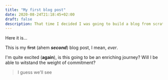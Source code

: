 ```yaml
---
title: "My first blog post"
date: 2020-08-24T21:18:45+02:00
draft: false
description: That time I decided I was going to build a blog from scratch 
---
```


Here it is... 

This is my ~~first~~ (ahem ***second***) blog post, I mean, *ever*.

I'm quite excited (**again**), is this going to be an enriching journey? Will I be able to witstand the weight of commitment?

> I guess we'll see
